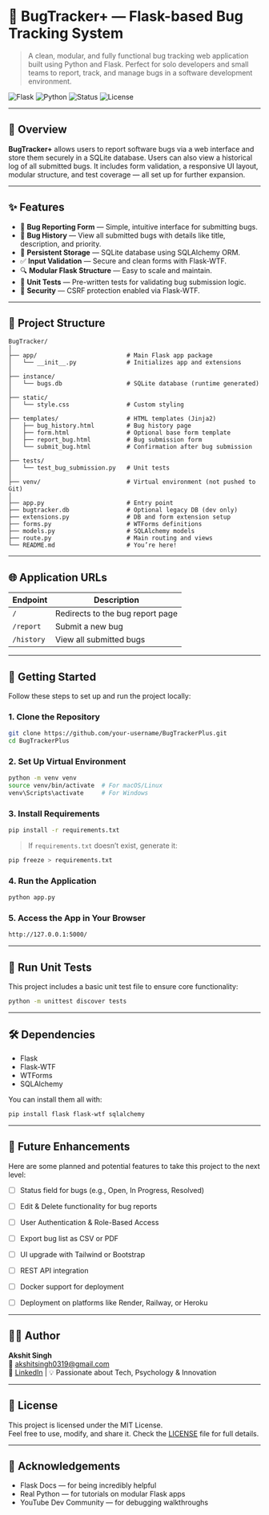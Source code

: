 # 🐛 BugTracker+ — Flask-based Bug Tracking System

> A clean, modular, and fully functional bug tracking web application built using Python and Flask. Perfect for solo developers and small teams to report, track, and manage bugs in a software development environment.

![Flask](https://img.shields.io/badge/Built%20With-Flask-blue) ![Python](https://img.shields.io/badge/Python-3.10%2B-yellow) ![Status](https://img.shields.io/badge/Project-Active-green) ![License](https://img.shields.io/badge/License-MIT-lightgrey)

---

## 📸 Overview

**BugTracker+** allows users to report software bugs via a web interface and store them securely in a SQLite database. Users can also view a historical log of all submitted bugs. It includes form validation, a responsive UI layout, modular structure, and test coverage — all set up for further expansion.

---

## ✨ Features

- 📝 **Bug Reporting Form** — Simple, intuitive interface for submitting bugs.
- 📂 **Bug History** — View all submitted bugs with details like title, description, and priority.
- 💾 **Persistent Storage** — SQLite database using SQLAlchemy ORM.
- ✅ **Input Validation** — Secure and clean forms with Flask-WTF.
- 🔍 **Modular Flask Structure** — Easy to scale and maintain.
- 🧪 **Unit Tests** — Pre-written tests for validating bug submission logic.
- 🔐 **Security** — CSRF protection enabled via Flask-WTF.

---

## 📂 Project Structure

```
BugTracker/
│
├── app/                         # Main Flask app package
│   └── __init__.py              # Initializes app and extensions
│
├── instance/
│   └── bugs.db                  # SQLite database (runtime generated)
│
├── static/
│   └── style.css                # Custom styling
│
├── templates/                   # HTML templates (Jinja2)
│   ├── bug_history.html         # Bug history page
│   ├── form.html                # Optional base form template
│   ├── report_bug.html          # Bug submission form
│   └── submit_bug.html          # Confirmation after bug submission
│
├── tests/
│   └── test_bug_submission.py   # Unit tests
│
├── venv/                        # Virtual environment (not pushed to Git)
│
├── app.py                       # Entry point
├── bugtracker.db                # Optional legacy DB (dev only)
├── extensions.py                # DB and form extension setup
├── forms.py                     # WTForms definitions
├── models.py                    # SQLAlchemy models
├── route.py                     # Main routing and views
└── README.md                    # You’re here!
```

---

## 🌐 Application URLs

| Endpoint | Description |
|----------|-------------|
| `/` | Redirects to the bug report page |
| `/report` | Submit a new bug |
| `/history` | View all submitted bugs |

---

## 🚀 Getting Started

Follow these steps to set up and run the project locally:

### 1. Clone the Repository
```bash
git clone https://github.com/your-username/BugTrackerPlus.git
cd BugTrackerPlus
```

### 2. Set Up Virtual Environment
```bash
python -m venv venv
source venv/bin/activate  # For macOS/Linux
venv\Scripts\activate     # For Windows
```

### 3. Install Requirements
```bash
pip install -r requirements.txt
```

> If `requirements.txt` doesn’t exist, generate it:
```bash
pip freeze > requirements.txt
```

### 4. Run the Application
```bash
python app.py
```

### 5. Access the App in Your Browser
```txt
http://127.0.0.1:5000/
```

---

## 🧪 Run Unit Tests

This project includes a basic unit test file to ensure core functionality:

```bash
python -m unittest discover tests
```

---

## 🛠️ Dependencies

- Flask
- Flask-WTF
- WTForms
- SQLAlchemy

You can install them all with:

```bash
pip install flask flask-wtf sqlalchemy
```

---

## 🎯 Future Enhancements

Here are some planned and potential features to take this project to the next level:

- [ ] Status field for bugs (e.g., Open, In Progress, Resolved)
- [ ] Edit & Delete functionality for bug reports
- [ ] User Authentication & Role-Based Access
- [ ] Export bug list as CSV or PDF
- [ ] UI upgrade with Tailwind or Bootstrap
- [ ] REST API integration
- [ ] Docker support for deployment
- [ ] Deployment on platforms like Render, Railway, or Heroku


---

## 👨‍💻 Author

**Akshit Singh**  
📧 [akshitsingh0319@gmail.com](mailto:akshitsingh0319@gmail.com)  
🔗 [LinkedIn](https://www.linkedin.com/in/akshit-singh-aba4b51a6) | 💡 Passionate about Tech, Psychology & Innovation  

---

## 📄 License

This project is licensed under the MIT License.  
Feel free to use, modify, and share it. Check the [LICENSE](LICENSE) file for full details.

---

## 🌟 Acknowledgements

- Flask Docs — for being incredibly helpful
- Real Python — for tutorials on modular Flask apps
- YouTube Dev Community — for debugging walkthroughs


